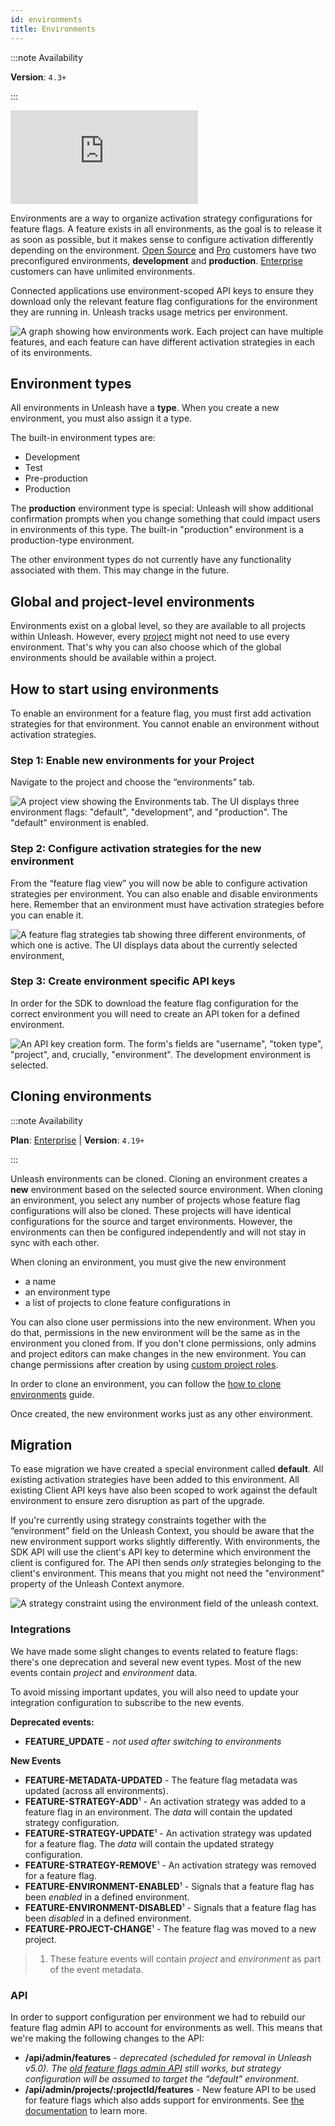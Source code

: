 ```yaml
---
id: environments
title: Environments
---
```


:::note Availability

**Version**: `4.3+`

:::

<div style={{position: 'relative', paddingBottom: '56.25%', height: '0'}}>
    <iframe src="https://www.loom.com/embed/95239e875bbc4e09a5c5833e1942e4b0" frameborder="0" webkitallowfullscreen mozallowfullscreen allowfullscreen style={{position: 'absolute', top: '0', left: '0', width: '100%', height: '100%'}}></iframe>
</div>

Environments are a way to organize activation strategy configurations for feature flags. A feature exists in all environments, as the goal is to release it as soon as possible, but it makes sense to configure activation differently depending on the environment. [Open Source](https://www.getunleash.io/pricing) and [Pro](https://www.getunleash.io/pricing) customers have two preconfigured environments, **development** and **production**. [Enterprise](https://www.getunleash.io/pricing) customers can have unlimited environments.

Connected applications use environment-scoped API keys to ensure they download only the relevant feature flag configurations for the environment they are running in. Unleash tracks usage metrics per environment.

![A graph showing how environments work. Each project can have multiple features, and each feature can have different activation strategies in each of its environments.](/img/environments_overview.svg 'A feature flag exists across all environments, but take different activation strategies per environment.')

## Environment types

All environments in Unleash have a **type**. When you create a new environment, you must also assign it a type.

The built-in environment types are:
- Development
- Test
- Pre-production
- Production

The **production** environment type is special: Unleash will show additional confirmation prompts when you change something that could impact users in environments of this type. The built-in "production" environment is a production-type environment.

The other environment types do not currently have any functionality associated with them. This may change in the future.

## Global and project-level environments

Environments exist on a global level, so they are available to all projects within Unleash. However, every [project](./projects) might not need to use every environment. That's why you can also choose which of the global environments should be available within a project.

## How to start using environments

To enable an environment for a feature flag, you must first add activation strategies for that environment. You cannot enable an environment without activation strategies.

### Step 1: Enable new environments for your Project

Navigate to the project and choose the “environments” tab.

![A project view showing the Environments tab. The UI displays three environment flags: "default", "development", and "production". The "default" environment is enabled.](/img/environments_configure.png 'Configure environment for this project')

### Step 2: Configure activation strategies for the new environment

From the “feature flag view” you will now be able to configure activation strategies per environment. You can also enable and disable environments here. Remember that an environment must have activation strategies before you can enable it.

![A feature flag strategies tab showing three different environments, of which one is active. The UI displays data about the currently selected environment, ](/img/environments_strategies.png 'Add strategy configuration per environment')

### Step 3: Create environment specific API keys

In order for the SDK to download the feature flag configuration for the correct environment you will need to create an API token for a defined environment.

![An API key creation form. The form's fields are "username", "token type", "project", and, crucially, "environment". The development environment is selected.](/img/environments_api_keys.png 'Create Environment specific API Keys')

## Cloning environments

:::note Availability

**Plan**: [Enterprise](https://www.getunleash.io/pricing) | **Version**: `4.19+`

:::

Unleash environments can be cloned. Cloning an environment creates a **new** environment based on the selected source environment. When cloning an environment, you select any number of projects whose feature flag configurations will also be cloned. These projects will have identical configurations for the source and target environments. However, the environments can then be configured independently and will not stay in sync with each other.

When cloning an environment, you must give the new environment
- a name
- an environment type
- a list of projects to clone feature configurations in

You can also clone user permissions into the new environment. When you do that, permissions in the new environment will be the same as in the environment you cloned from. If you don't clone permissions, only admins and project editors can make changes in the new environment. You can change permissions after creation by using [custom project roles](../reference/rbac#custom-project-roles).

In order to clone an environment, you can follow the [how to clone environments](../how-to/how-to-clone-environments.mdx) guide.

Once created, the new environment works just as any other environment.

## Migration

To ease migration we have created a special environment called **default**. All existing activation strategies have been added to this environment. All existing Client API keys have also been scoped to work against the default environment to ensure zero disruption as part of the upgrade.

If you're currently using strategy constraints together with the “environment” field on the Unleash Context, you should be aware that the new environment support works slightly differently. With environments, the SDK API will use the client's API key to determine which environment the client is configured for. The API then sends _only_ strategies belonging to the client's environment. This means that you might not need the "environment" property of the Unleash Context anymore.

![A strategy constraint using the environment field of the unleash context.](/img/environments_strategy_constraints.png 'You will not use strategy constraints for environments any more.')

### Integrations

We have made some slight changes to events related to feature flags: there's one deprecation and several new event types. Most of the new events contain _project_ and _environment_ data.

To avoid missing important updates, you will also need to update your integration configuration to subscribe to the new events.

**Deprecated events:**

- **FEATURE_UPDATE** - _not used after switching to environments_

**New Events**

- **FEATURE-METADATA-UPDATED** - The feature flag metadata was updated (across all environments).
- **FEATURE-STRATEGY-ADD**¹ - An activation strategy was added to a feature flag in an environment. The _data_ will contain the updated strategy configuration.
- **FEATURE-STRATEGY-UPDATE**¹ - An activation strategy was updated for a feature flag. The _data_ will contain the updated strategy configuration.
- **FEATURE-STRATEGY-REMOVE**¹ - An activation strategy was removed for a feature flag.
- **FEATURE-ENVIRONMENT-ENABLED**¹ - Signals that a feature flag has been _enabled_ in a defined environment.
- **FEATURE-ENVIRONMENT-DISABLED**¹ - Signals that a feature flag has been _disabled_ in a defined environment.
- **FEATURE-PROJECT-CHANGE**¹ - The feature flag was moved to a new project.

> 1. These feature events will contain _project_ and _environment_ as part of the event metadata.

### API

In order to support configuration per environment we had to rebuild our feature flag admin API to account for environments as well. This means that we're making the following changes to the API:

- **/api/admin/features** - _deprecated (scheduled for removal in Unleash v5.0). The [old feature flags admin API](/reference/api/legacy/unleash/admin/features.md) still works, but strategy configuration will be assumed to target the “default” environment._
- **/api/admin/projects/:projectId/features** - New feature API to be used for feature flags which also adds support for environments. See [the documentation](/reference/api/legacy/unleash/admin/features.md) to learn more.


